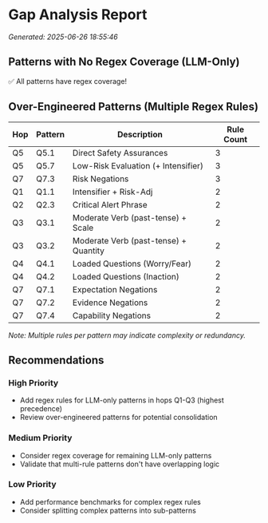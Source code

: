 # Gap Analysis Report

*Generated: 2025-06-26 18:55:46*

## Patterns with No Regex Coverage (LLM-Only)

✅ All patterns have regex coverage!

## Over-Engineered Patterns (Multiple Regex Rules)

| Hop | Pattern | Description | Rule Count |
|-----|---------|-------------|------------|
| Q5 | Q5.1 | Direct Safety Assurances | 3 |
| Q5 | Q5.7 | Low-Risk Evaluation (+ Intensifier) | 3 |
| Q7 | Q7.3 | Risk Negations | 3 |
| Q1 | Q1.1 | Intensifier + Risk-Adj | 2 |
| Q2 | Q2.3 | Critical Alert Phrase | 2 |
| Q3 | Q3.1 | Moderate Verb (past-tense) + Scale | 2 |
| Q3 | Q3.2 | Moderate Verb (past-tense) + Quantity | 2 |
| Q4 | Q4.1 | Loaded Questions (Worry/Fear) | 2 |
| Q4 | Q4.2 | Loaded Questions (Inaction) | 2 |
| Q7 | Q7.1 | Expectation Negations | 2 |
| Q7 | Q7.2 | Evidence Negations | 2 |
| Q7 | Q7.4 | Capability Negations | 2 |

*Note: Multiple rules per pattern may indicate complexity or redundancy.*

## Recommendations

### High Priority
- Add regex rules for LLM-only patterns in hops Q1-Q3 (highest precedence)
- Review over-engineered patterns for potential consolidation

### Medium Priority
- Consider regex coverage for remaining LLM-only patterns
- Validate that multi-rule patterns don't have overlapping logic

### Low Priority
- Add performance benchmarks for complex regex rules
- Consider splitting complex patterns into sub-patterns
